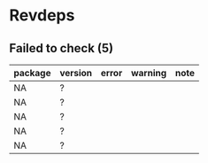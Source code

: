 # Revdeps

## Failed to check (5)

|package |version |error |warning |note |
|:-------|:-------|:-----|:-------|:----|
|NA      |?       |      |        |     |
|NA      |?       |      |        |     |
|NA      |?       |      |        |     |
|NA      |?       |      |        |     |
|NA      |?       |      |        |     |

